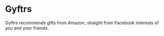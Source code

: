 Gyftrs
=====
Gyftrs recommends gifts from Amazon, straight from Facebook interests of you and your friends. 
